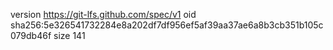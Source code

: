 version https://git-lfs.github.com/spec/v1
oid sha256:5e326541732284e8a202df7df956ef5af39aa37ae6a8b3cb351b105c079db46f
size 141
